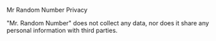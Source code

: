Mr Random Number Privacy

"Mr. Random Number" does not collect any data, nor does it share any personal information with third parties.
